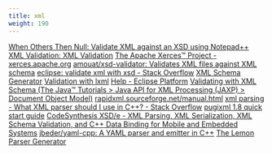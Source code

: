 ```yaml
---
title: xml
weight: 190
---
```

<a href="http://when-others-then-null.blogspot.ca/2012/12/Validate-XML-against-an-XSD-using-npp.html">When Others Then Null: Validate XML against an XSD using Notepad++</a>
<a href="http://www.xmlvalidation.com/">XML Validation: XML Validation</a>
<a href="http://xerces.apache.org/index.html">The Apache Xerces™ Project - xerces.apache.org</a>
<a href="https://github.com/amouat/xsd-validator">amouat/xsd-validator: Validates XML files against XML schema</a>
<a href="http://stackoverflow.com/questions/4194129/eclipse-validate-xml-with-xsd">eclipse: validate xml with xsd - Stack Overflow</a>
<a href="http://xml.mherman.org/">XML Schema Generator</a>
<a href="http://lxml.de/validation.html#xmlschema">Validation with lxml</a>
<a href="https://help.eclipse.org/neon/index.jsp?topic=%2Forg.eclipse.platform.doc.user%2FgettingStarted%2Fqs-81_basics.htm">Help - Eclipse Platform</a>
<a href="https://docs.oracle.com/javase/tutorial/jaxp/dom/validating.html">Validating with XML Schema (The Java™ Tutorials &gt; Java API for XML Processing (JAXP) &gt; Document Object Model)</a>
<a href="http://rapidxml.sourceforge.net/manual.html">rapidxml.sourceforge.net/manual.html</a>
<a href="https://stackoverflow.com/questions/9387610/what-xml-parser-should-i-use-in-c">xml parsing - What XML parser should I use in C++? - Stack Overflow</a>
<a href="http://pugixml.org/docs/quickstart.html">pugixml 1.8 quick start guide</a>
<a href="http://www.codesynthesis.com/products/xsde/">CodeSynthesis XSD/e - XML Parsing, XML Serialization, XML Schema Validation, and C++ Data Binding for Mobile and Embedded Systems</a>
<a href="https://github.com/jbeder/yaml-cpp/">jbeder/yaml-cpp: A YAML parser and emitter in C++</a>
<a href="http://www.hwaci.com/sw/lemon/lemon.html">The Lemon Parser Generator</a>
